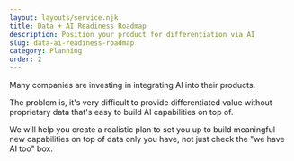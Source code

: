 ```yaml
---
layout: layouts/service.njk
title: Data + AI Readiness Roadmap
description: Position your product for differentiation via AI
slug: data-ai-readiness-roadmap
category: Planning
order: 2
---
```

Many companies are investing in integrating AI into their products.

The problem is, it's very difficult to provide differentiated value without proprietary data that's easy to build AI capabilities on top of.

We will help you create a realistic plan to set you up to build meaningful new capabilities on top of data only you have, not just check the "we have AI too" box.
